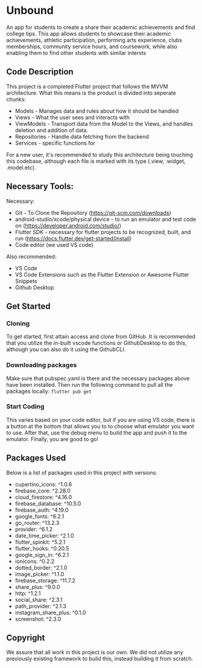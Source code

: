 # Unbound

An app for students to create a share their academic achievements and find college tips. This app allows students to showcase their academic achievements, athletic participation, performing arts experience, clubs memberships, community service hours, and coursework, while also enabling them to find other students with similar intersts

## Code Description

This project is a completed Flutter project that follows the MVVM architecture. What this means is the product is divided into seperate chunks:

-   Models - Manages data and rules about how it should be handled
-   Views - What the user sees and interacts with
-   ViewModels - Transport data from the Model to the Views, and handles deletion and addition of data.
-   Repositories - Handle data fetching from the backend
-   Services - specific functions for

For a new user, it's recommended to study this architecture being touching this codebase, although each file is marked with its type (.view, .widget, .model.etc).

## Necessary Tools:

Necessary:

-   Git - To Clone the Repository (https://git-scm.com/downloads)
-   android-studio/xcode/physical device - to run an emulator and test code on (https://developer.android.com/studio/)
-   Flutter SDK - necessary for flutter projects to be recognized, built, and run (https://docs.flutter.dev/get-started/install)
-   Code editor (we used VS code)

Also recommended:

-   VS Code
-   VS Code Extensions such as the Flutter Extension or Awesome Flutter Snippets
-   Github Desktop

## Get Started

### Cloning

To get started, first attain access and clone from GitHub. It is recommended that you utilize the in-built vscode functions or GithubDesktop to do this, although you can also do it using the GithubCLI.

### Downloading packages

Make sure that pubspec.yaml is there and the necessary packages above have been installed. Then run the following command to pull all the packages locally: `flutter pub get`

### Start Coding

This varies based on your code editor, but if you are using VS code, there is a button at the bottom that allows you to to choose what emulator you want to use. After that, use the debug menu to build the app and push it to the emulator. Finally, you are good to go!

## Packages Used

Below is a list of packages used in this project with versions:

-   cupertino_icons: ^1.0.6
-   firebase_core: ^2.28.0
-   cloud_firestore: ^4.16.0
-   firebase_database: ^10.5.0
-   firebase_auth: ^4.19.0
-   google_fonts: ^6.2.1
-   go_router: ^13.2.3
-   provider: ^6.1.2
-   date_time_picker: ^2.1.0
-   flutter_spinkit: ^5.2.1
-   flutter_hooks: ^0.20.5
-   google_sign_in: ^6.2.1
-   ionicons: ^0.2.2
-   dotted_border: ^2.1.0
-   image_picker: ^1.1.0
-   firebase_storage: ^11.7.2
-   share_plus: ^9.0.0
-   http: ^1.2.1
-   social_share: ^2.3.1
-   path_provider: ^2.1.3
-   instagram_share_plus: ^0.1.0
-   screenshot: ^2.3.0

## Copyright

We assure that all work in this project is our own. We did not utilize any previously existing framework to build this, instead building it from scratch.
